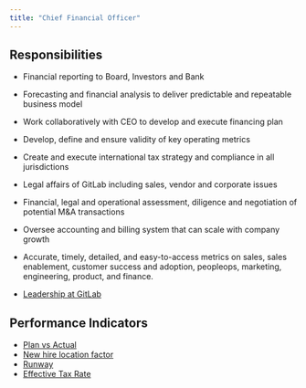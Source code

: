 ```yaml
---
title: "Chief Financial Officer"
---
```


## Responsibilities

- Financial reporting to Board, Investors and Bank
- Forecasting and financial analysis to deliver predictable and repeatable business model
- Work collaboratively with CEO to develop and execute financing plan
- Develop, define and ensure validity of key operating metrics
- Create and execute international tax strategy and compliance in all jurisdictions
- Legal affairs of GitLab including sales, vendor and corporate issues
- Financial, legal and operational assessment, diligence and negotiation of potential M&A transactions
- Oversee accounting and billing system that can scale with company growth
- Accurate, timely, detailed, and easy-to-access metrics on sales, sales enablement, customer success and adoption, peopleops, marketing, engineering, product, and finance.

- [Leadership at GitLab](https://about.gitlab.com/company/team/structure/#e-group)

## Performance Indicators

- [Plan vs Actual](https://about.gitlab.com/handbook/finance/financial-planning-and-analysis/#plan-vs-actual)
- [New hire location factor](/#new-hire-location-factor)
- [Runway](https://about.gitlab.com/handbook/finance/accounting/#cash-burn-average-cash-burn-and-runway)
- [Effective Tax Rate](https://about.gitlab.com/handbook/tax/performance-indicators/#effective-tax-rate-etr)

